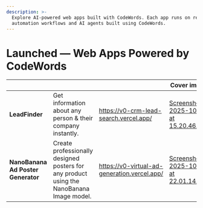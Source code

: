 ```yaml
---
description: >-
  Explore AI-powered web apps built with CodeWords. Each app runs on real
  automation workflows and AI agents built using CodeWords.
---
```


# Launched — Web Apps Powered by CodeWords

<table data-view="cards"><thead><tr><th></th><th></th><th data-hidden data-card-target data-type="content-ref"></th><th data-hidden data-card-cover data-type="image">Cover image</th></tr></thead><tbody><tr><td><strong>LeadFinder</strong></td><td> Get information about any person  &#x26; their company instantly.</td><td><a href="https://v0-crm-lead-search.vercel.app/">https://v0-crm-lead-search.vercel.app/</a></td><td><a href=".gitbook/assets/Screenshot 2025-10-18 at 15.20.46.png">Screenshot 2025-10-18 at 15.20.46.png</a></td></tr><tr><td><strong>NanoBanana Ad Poster Generator</strong></td><td>Create professionally designed posters for any product using the NanoBanana Image model.</td><td><a href="https://v0-virtual-ad-generation.vercel.app/">https://v0-virtual-ad-generation.vercel.app/</a></td><td><a href=".gitbook/assets/Screenshot 2025-10-19 at 22.01.14.png">Screenshot 2025-10-19 at 22.01.14.png</a></td></tr></tbody></table>


